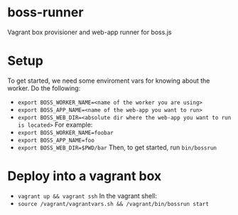 # boss-runner
Vagrant box provisioner and web-app runner for boss.js

# Setup
To get started, we need some enviroment vars for knowing about the worker.
Do the following:
  * `export BOSS_WORKER_NAME=<name of the worker you are using>`
  * `export BOSS_APP_NAME=<name of the web-app you want to run>`
  * `export BOSS_WEB_DIR=<absolute dir where the web-app you want to run is located>`
For example:
  * `export BOSS_WORKER_NAME=foobar`
  * `export BOSS_APP_NAME=foo`
  * `export BOSS_WEB_DIR=$PWD/bar`
Then, to get started, run `bin/bossrun`

# Deploy into a vagrant box
  * `vagrant up && vagrant ssh`
In the vagrant shell:
  * `source /vagrant/vagrantvars.sh && /vagrant/bin/bossrun start`
